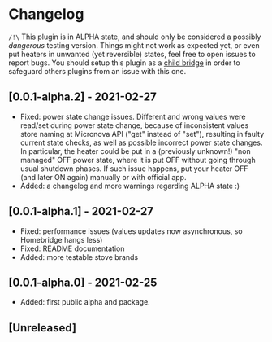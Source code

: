 # Changelog

`/!\` This plugin is in ALPHA state, and should only be considered a possibly *dangerous* testing version. Things might not work as expected yet, or even put heaters in unwanted (yet reversible) states, feel free to open issues to report bugs. You should setup this plugin as a [child bridge](https://github.com/homebridge/homebridge/wiki/Child-Bridges) in order to safeguard others plugins from an issue with this one.

## [0.0.1-alpha.2] - 2021-02-27
- Fixed: power state change issues. Different and wrong values were read/set during power state change, because of inconsistent values store naming at Micronova API ("get" instead of "set"), resulting in faulty current state checks, as well as possible incorrect power state changes. In particular, the heater could be put in a (previously unknown!) "non managed" OFF power state, where it is put OFF without going through usual shutdown phases. If such issue happens, put your heater OFF (and later ON again) manually or with official app.
- Added: a changelog and more warnings regarding ALPHA state :)

## [0.0.1-alpha.1] - 2021-02-27
- Fixed: performance issues (values updates now asynchronous, so Homebridge hangs less)
- Fixed: README documentation
- Added: more testable stove brands

## [0.0.1-alpha.0] - 2021-02-25
- Added: first public alpha and package.

## [Unreleased]
